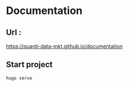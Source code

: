 # Documentation 

## Url : 

https://quanti-data-mkt.github.io/documentation

## Start project 

```
hugo serve
```